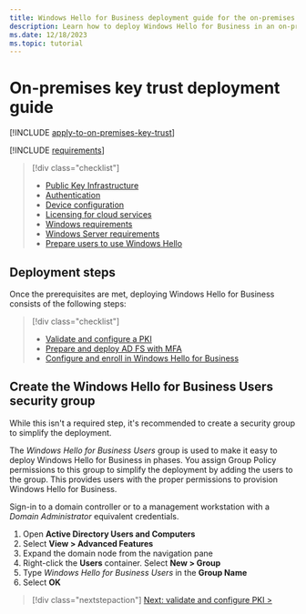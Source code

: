 ```yaml
---
title: Windows Hello for Business deployment guide for the on-premises key trust model
description: Learn how to deploy Windows Hello for Business in an on-premises, key trust model.
ms.date: 12/18/2023
ms.topic: tutorial
---
```


# On-premises key trust deployment guide

[!INCLUDE [apply-to-on-premises-key-trust](includes/apply-to-on-premises-key-trust.md)]

[!INCLUDE [requirements](includes/requirements.md)]

> [!div class="checklist"]
>
> - [Public Key Infrastructure](index.md#public-key-infrastructure-pki)
> - [Authentication](index.md#authentication)
> - [Device configuration](index.md#device-configuration)
> - [Licensing for cloud services](index.md#licensing-for-cloud-services)
> - [Windows requirements](index.md#windows-requirements)
> - [Windows Server requirements](index.md#windows-server-requirements)
> - [Prepare users to use Windows Hello](index.md#prepare-users-to-use-windows-hello)

## Deployment steps

Once the prerequisites are met, deploying Windows Hello for Business consists of the following steps:

> [!div class="checklist"]
>
> - [Validate and configure a PKI](on-premises-key-trust-pki.md)
> - [Prepare and deploy AD FS with MFA](on-premises-key-trust-adfs.md)
> - [Configure and enroll in Windows Hello for Business](on-premises-key-trust-enroll.md)

## Create the Windows Hello for Business Users security group

While this isn't a required step, it's recommended to create a security group to simplify the deployment.

The *Windows Hello for Business Users* group is used to make it easy to deploy Windows Hello for Business in phases. You assign Group Policy permissions to this group to simplify the deployment by adding the users to the group. This provides users with the proper permissions to provision Windows Hello for Business.

Sign-in to a domain controller or to a management workstation with a *Domain Administrator* equivalent credentials.

1. Open **Active Directory Users and Computers**
1. Select **View > Advanced Features**
1. Expand the domain node from the navigation pane
1. Right-click the **Users** container. Select **New > Group**
1. Type *Windows Hello for Business Users* in the **Group Name**
1. Select **OK**

> [!div class="nextstepaction"]
> [Next: validate and configure PKI >](on-premises-key-trust-pki.md)

